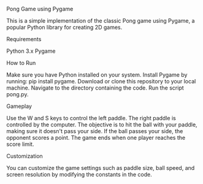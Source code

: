 Pong Game using Pygame

This is a simple implementation of the classic Pong game using Pygame, a popular Python library for creating 2D games.

Requirements

Python 3.x
Pygame

How to Run

Make sure you have Python installed on your system.
Install Pygame by running: pip install pygame.
Download or clone this repository to your local machine.
Navigate to the directory containing the code.
Run the script pong.py.

Gameplay

Use the W and S keys to control the left paddle.
The right paddle is controlled by the computer.
The objective is to hit the ball with your paddle, making sure it doesn't pass your side.
If the ball passes your side, the opponent scores a point.
The game ends when one player reaches the score limit.

Customization

You can customize the game settings such as paddle size, ball speed, and screen resolution by modifying the constants in the code.
